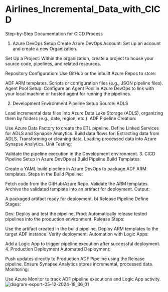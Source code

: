 # Airlines_Incremental_Data_with_CICD
Step-by-Step Documentation for CICD Process
1. Azure DevOps Setup
Create Azure DevOps Account:
Set up an account and create a new Organization.

Set Up a Project:
Within the organization, create a project to house your source code, pipelines, and related resources.

Repository Configuration:
Use GitHub or the inbuilt Azure Repos to store:

ADF ARM templates.
Scripts or configuration files (e.g., JSON pipeline files).
Agent Pool Setup:
Configure an Agent Pool in Azure DevOps to link with your local machine or hosted agent for running the pipelines.

2. Development Environment Pipeline Setup
Source: ADLS

Load incremental data files into Azure Data Lake Storage (ADLS), organizing them by folders (e.g., date, region, etc.).
ADF Pipeline Creation:

Use Azure Data Factory to create the ETL pipeline.
Define Linked Services for ADLS and Synapse Analytics.
Build data flows for:
Extracting data from ADLS.
Transforming or cleaning data.
Loading processed data into Azure Synapse Analytics.
Unit Testing:

Validate the pipeline execution in the Development environment.
3. CICD Pipeline Setup in Azure DevOps
a) Build Pipeline
Build Templates:

Create a YAML build pipeline in Azure DevOps to package ADF ARM templates.
Steps in the Build Pipeline:

Fetch code from the GitHub/Azure Repo.
Validate the ARM templates.
Archive the validated template into an artifact for deployment.
Output:

A packaged artifact ready for deployment.
b) Release Pipeline
Define Stages:

Dev: Deploy and test the pipeline.
Prod: Automatically release tested pipelines into the production environment.
Release Steps:

Use the artifact created in the build pipeline.
Deploy ARM templates to the target ADF instance.
Verify deployment.
Automation with Logic Apps:

Add a Logic App to trigger pipeline execution after successful deployment.
4. Production Deployment
Automated Deployment:

Push updates directly to Production ADF Pipeline using the Release pipeline.
Ensure Synapse Analytics stores incremental, processed data.
Monitoring:

Use Azure Monitor to track ADF pipeline executions and Logic App activity.
![diagram-export-05-12-2024-18_36_01](https://github.com/user-attachments/assets/deb0531b-a6c1-42f7-900d-a767bf3750f5)
